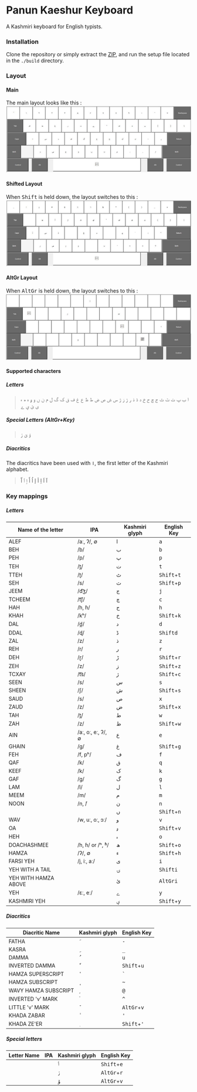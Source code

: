 # Panun Kaeshur Keyboard
A Kashmiri keyboard for English typists.
### Installation
Clone the repository or simply extract the [ZIP](https://github.com/erstan/panun/archive/refs/heads/e_t.zip), and run the setup file located in the `./build` directory. 
### Layout
#### Main
The main layout looks like this : 
![Main keyboard layout](./images/panun.jpg "Main keyboard layout")

#### Shifted Layout
When <kbd>Shift</kbd> is held down, the layout switches to this : 
![Shifted keyboard layout](./images/panunShft.jpg "Shifted keyboard layout")

#### AltGr Layout
When <kbd>AltGr</kbd> is held down, the layout switches to this : 
![AltGr Keybord Layout](./images/panunAltGr.jpg "AltGr keyboard layout")

#### Supported characters
##### Letters
> ا ب پ ت ٹ ث ج چ ح خ د ڈ ذ ر ڑ ز ژ س ش ص ض ط ظ ع غ ف ق ک گ ل م ن ں و ۅ ہ ھ ء ی ئ ؠ ے 
##### Special Letters (AltGr+Key)
> ۆ  ێ  ۯ 
##### Diacritics
The diacritics have been used with `ا`, the first letter of the Kashmiri alphabet. 
> آ اَ اِ أ إ اُ اٗ اٟ ٲ اّ 


### Key mappings
##### Letters 
| Name of the letter | IPA | Kashmiri glyph | English Key |
| ---- | --- | -------------- | ----------- |
|ALEF| /aː, ʔ/, ∅|ا |<kbd>a</kbd> | 
|BEH|/b/ |ب | <kbd>b</kbd> |
|PEH|/p/|پ | <kbd>p</kbd> |
|TEH|/t̪/|ت | <kbd>t</kbd> |
|TTEH|/ʈ/|ٹ | <kbd>Shift</kbd>+<kbd>t</kbd> |
|SEH|/s/|ث | <kbd>Shift</kbd>+<kbd>p</kbd> | 
|JEEM|/d͡ʒ/|ج | <kbd>j</kbd> | 
|TCHEEM|/t͡ʃ/|چ | <kbd>c</kbd> | 
|HAH|/h, ɦ/|ح | <kbd>h</kbd> | 
|KHAH|/kʰ/|خ | <kbd>Shift</kbd>+<kbd>k</kbd> | 
|DAL|/d̪/|د | <kbd>d</kbd> |
|DDAL|/ɖ/|ڈ | <kbd>Shift</kbd><kbd>d</kbd> | 
|ZAL|/z/|ذ | <kbd>z</kbd> | 
|REH|/r/|ر | <kbd>r</kbd> | 
|DEH|/ɽ/|ڑ | <kbd>Shift</kbd>+<kbd>r</kbd> | 
|ZEH|/z/|ز | <kbd>Shift</kbd>+<kbd>z</kbd> | 
|TCXAY|/t͡s/|ژ | <kbd>Shift</kbd>+<kbd>c</kbd> | 
|SEEN|/s/|س | <kbd>s</kbd> | 
|SHEEN|/ʃ/|ش | <kbd>Shift</kbd>+<kbd>s</kbd> | 
|SAUD|/s/|ص | <kbd>x</kbd>  | 
|ZAUD|/z/|ض | <kbd>Shift</kbd>+<kbd>x</kbd>  | 
|TAH|/t̪/|ط | <kbd>w</kbd>  | 
|ZAH|/z/|ظ  | <kbd>Shift</kbd>+<kbd>w</kbd> | 
|AIN|/aː, oː, eː, ʔ/, ∅|ع |<kbd>e</kbd> | 
|GHAIN|/g/|غ | <kbd>Shift</kbd>+<kbd>g</kbd> | 
|FEH|/f, pʰ/|ف | <kbd>f</kbd>  | 
|QAF|/k/|ق | <kbd>q</kbd>  | 
|KEEF|/k/|ک | <kbd>k</kbd>  | 
|GAF|/ɡ/|گ | <kbd>g</kbd>  | 
|LAM|/l/|ل | <kbd>l</kbd>  | 
|MEEM|/m/|م | <kbd>m</kbd>  | 
|NOON|/n, ̃/|ن | <kbd>n</kbd>  | 
| | | ں | <kbd>Shift</kbd>+<kbd>n</kbd>  | 
| WAV |/w, uː, oː, ɔː/|و | <kbd>v</kbd> | 
|OA| | ۅ | <kbd>Shift</kbd>+<kbd>v</kbd>| 
| HEH| | ہ | <kbd>o</kbd>| 
|DOACHASHMEE|/h, ɦ/ or /ʰ, ʱ/|ھ | <kbd>Shift</kbd>+<kbd>o</kbd>  | 
|HAMZA|/ʔ/, ∅|ء | <kbd>Shift</kbd>+<kbd>h</kbd>  | 
|FARSI YEH|/j, iː, aː/ | ی | <kbd>i</kbd> | 
|YEH WITH A TAIL | | ۍ  | <kbd>Shift</kbd><kbd>i</kbd> | 
|YEH WITH HAMZA ABOVE| | ئ | <kbd>AltGr</kbd><kbd>i</kbd>
|YEH|/ɛː, eː/|ے | <kbd>y</kbd> | 
|KASHMIRI YEH| | ؠ | <kbd>Shift</kbd>+<kbd>y</kbd>  | 


##### Diacritics
| Diacritic Name | Kashmiri glyph | English Key |
| ---- | -------------- | ----------- |
|FATHA| َ|<kbd>-</kbd>  | 
|KASRA| ِ | <kbd>_</kbd>  | 
|DAMMA| ُ| <kbd>u</kbd> | 
|INVERTED DAMMA| ٗ|<kbd>Shift</kbd>+<kbd>u</kbd> |
|HAMZA SUPERSCRIPT| ٔ | <kbd>`</kbd> | 
|HAMZA SUBSCRIPT| ٕ| <kbd>~</kbd> | 
|WAVY HAMZA SUBSCRIPT| ٟ| <kbd>@</kbd> | 
| INVERTED 'v' MARK |  ٛ | <kbd>^</kbd> | 
| LITTLE 'v' MARK |  ٚ | <kbd>AltGr</kbd>+<kbd>v</kbd> |
|KHADA ZABAR| ٰ |  <kbd>'</kbd> | 
|KHADA ZE'ER|ٖ | <kbd>Shift</kbd>+<kbd>'</kbd>|

##### Special letters
| Letter Name | IPA | Kashmiri glyph | English Key |
| ----------- | --- | -------------- | ----------- | 
| | | ٲ | <kbd>Shift</kbd>+<kbd>e</kbd> | 
| | | ۯ | <kbd>AltGr</kbd>+<kbd>r</kbd> |
| | | ۆ | <kbd>AltGr</kbd>+<kbd>v</kbd> | 

